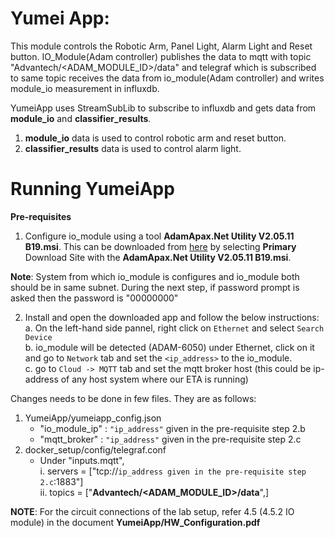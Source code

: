 # Yumei App:

This module controls the Robotic Arm, Panel Light, Alarm Light and Reset button. IO_Module(Adam controller) publishes the data to mqtt with topic "Advantech/<ADAM_MODULE_ID>/data" and telegraf which is subscribed to same topic receives the data from io_module(Adam controller) and writes module_io measurement in influxdb.

YumeiApp uses StreamSubLib to subscribe to influxdb and gets data from **module_io** and **classifier_results**.

1. **module_io** data is used to control robotic arm and reset button.
2. **classifier_results** data is used to control alarm light. 

# Running YumeiApp

**Pre-requisites**
1. Configure io_module using a tool **AdamApax.Net Utility V2.05.11 B19.msi**. This can be downloaded from [here](https://support.advantech.com/support/DownloadSRDetail_New.aspx?SR_ID=1-2AKUDB&Doc_Source=Download) by selecting **Primary** Download Site with the **AdamApax.Net Utility V2.05.11 B19.msi**.

**Note**: System from which io_module is configures and io_module both should be in same subnet.
During the next step, if password prompt is asked then the password is "00000000"

2. Install and open the downloaded app and follow the below instructions:<br>
    a. On the left-hand side pannel, right click on `Ethernet` and select `Search Device`<br>
    b. io_module will be detected (ADAM-6050) under Ethernet, click on it and go to `Network` tab and set the `<ip_address>` to the io_module.<br>
    c. go to `Cloud -> MQTT` tab and set the mqtt broker host (this could be ip-address of any host system where our ETA is running)
     

Changes needs to be done in few files. They are as follows:

1. YumeiApp/yumeiapp_config.json
    * "io_module_ip" : `"ip_address"` given in the pre-requisite step 2.b
    * "mqtt_broker"  : `"ip_address"` given in the pre-requisite step 2.c
2. docker_setup/config/telegraf.conf
    * Under "inputs.mqtt", <br>
        i.  servers = ["tcp://`ip_address given in the pre-requisite step 2.c`:1883"]<br>
        ii. topics = ["**Advantech/<ADAM_MODULE_ID>/data**",] <br>

**NOTE**: For the circuit connections of the lab setup, refer 4.5 (4.5.2 IO module) in the document **YumeiApp/HW_Configuration.pdf**